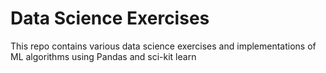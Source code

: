 <h1> Data Science Exercises </h2>

This repo contains various data science exercises and implementations of ML algorithms using Pandas and sci-kit learn 

